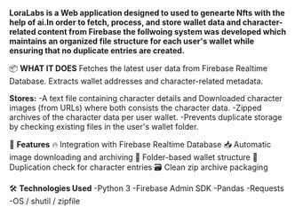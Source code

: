 **LoraLabs is a Web application designed to used to genearte Nfts with the help of ai.In order to fetch, process, and store
wallet data and character-related content from Firebase the follwoing system was developed which maintains an organized file structure for each user's wallet while ensuring
that no duplicate entries are created.**

📦 **WHAT IT DOES**
Fetches the latest user data from Firebase Realtime Database.
Extracts wallet addresses and character-related metadata.

**Stores:**
-A text file containing character details and Downloaded character images (from URLs) where both consists the character data.
-Zipped archives of the character data per user wallet.
-Prevents duplicate storage by checking existing files in the user's wallet folder.


🧠 **Features**
🔥 Integration with Firebase Realtime Database
📥 Automatic image downloading and archiving
📂 Folder-based wallet structure
🚫 Duplication check for character entries
🗃️ Clean zip archive packaging


🛠 **Technologies Used**
-Python 3
-Firebase Admin SDK
-Pandas
-Requests
-OS / shutil / zipfile
